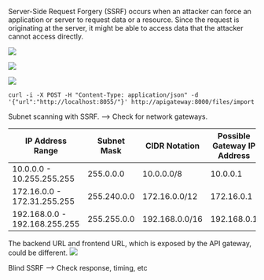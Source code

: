 Server-Side Request Forgery (SSRF) occurs when an attacker can force an application or server to request data or a resource. Since the request is originating at the server, it might be able to access data that the attacker cannot access directly.

![](../../../../unpublished/OSWE/OSWE_round1/10.%20APIGATEWAY-SSRF/SSRF.canvas)

![](https://i.imgur.com/mL0wQhM.png)

![](https://i.imgur.com/1Se9Nan.png)

```
curl -i -X POST -H "Content-Type: application/json" -d '{"url":"http://localhost:8055/"}' http://apigateway:8000/files/import

```

Subnet scanning with SSRF. --> Check for network gateways. 

| IP Address Range              | Subnet Mask | CIDR Notation  | Possible Gateway IP Address |
| ----------------------------- | ----------- | -------------- | --------------------------- |
| 10.0.0.0 - 10.255.255.255     | 255.0.0.0   | 10.0.0.0/8     | 10.0.0.1                    |
| 172.16.0.0 - 172.31.255.255   | 255.240.0.0 | 172.16.0.0/12  | 172.16.0.1                  |
| 192.168.0.0 - 192.168.255.255 | 255.255.0.0 | 192.168.0.0/16 | 192.168.0.1                 |


The backend URL and frontend URL, which is exposed by the API gateway, could be different. 
![](https://i.imgur.com/NfJl494.png)

Blind SSRF --> Check response, timing, etc
